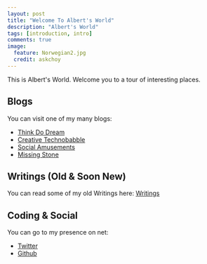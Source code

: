 ```yaml
---
layout: post
title: "Welcome To Albert's World"
description: "Albert's World"
tags: [introduction, intro]
comments: true
image:
  feature: Norwegian2.jpg
  credit: askchoy
---
```



This is Albert's World. Welcome you to a tour of interesting places.

## Blogs
You can visit one of my many blogs:

- [Think Do Dream](http://blog.choy.net "Main")
- [Creative Technobabble](http://creativetech.choy.net "Technology")
- [Social Amusements](http://socialamusement.choy.net "Social")
- [Missing Stone](http://missingstone.choy.net "Entertainment/Writing")

## Writings (Old & Soon New)
You can read some of my old Writings here: [Writings](http://www.choy.net/Thoughts.html)

## Coding & Social
You can go to my presence on net:

- [Twitter](https://twitter.com/askchoy)
- [Github](https://github.com/askchoy)
